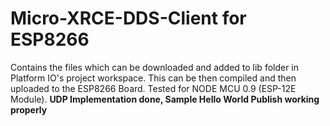 # Micro-XRCE-DDS-Client for ESP8266
Contains the files which can be downloaded and added to lib folder in Platform IO's project workspace. This can be then compiled and then uploaded to the ESP8266 Board.
Tested for NODE MCU 0.9 (ESP-12E Module). 
**UDP Implementation done, Sample Hello World Publish working properly**
